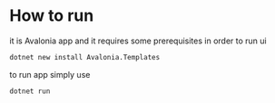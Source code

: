# How to run

it is Avalonia app and it requires some prerequisites in order to run ui

```bash
dotnet new install Avalonia.Templates
```

to run app simply use

```bash
dotnet run
```
